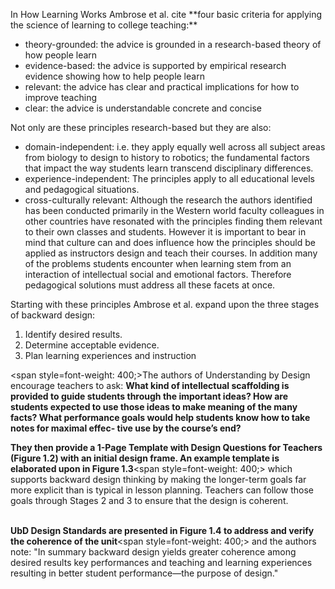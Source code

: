 <p><span style=font-weight: 400;>In How Learning Works Ambrose et al. cite </span>**four basic criteria for applying the science of learning to college teaching:**</p>  <ul>  <li style=font-weight: 400;><span style=font-weight: 400;>theory-grounded: the advice is grounded in a research-based theory of how people learn</span></li>  <li style=font-weight: 400;><span style=font-weight: 400;>evidence-based: the advice is supported by empirical research evidence showing how to help people learn</span></li>  <li style=font-weight: 400;><span style=font-weight: 400;>relevant: the advice has clear and practical implications for how to improve teaching</span></li>  <li style=font-weight: 400;><span style=font-weight: 400;>clear: the advice is understandable concrete and concise</span></li>  </ul>

<p><span style=font-weight: 400;>Not only are these principles research-based but they are also:</span></p>  <ul>  <li style=font-weight: 400;><span style=font-weight: 400;>domain-independent: i.e. they apply equally well across all subject areas from biology to design to history to robotics; the fundamental factors that impact the way students learn transcend disciplinary differences.</span></li>  <li style=font-weight: 400;><span style=font-weight: 400;>experience-independent: The principles apply to all educational levels and pedagogical situations.</span></li>  <li style=font-weight: 400;><span style=font-weight: 400;>cross-culturally relevant: Although the research the authors identified has been conducted primarily in the Western world faculty colleagues in other countries have resonated with the principles finding them relevant to their own classes and students. However it is important to bear in mind that culture can and does influence how the principles should be applied as instructors design and teach their courses. In addition many of the problems students encounter when learning stem from an interaction of intellectual social and emotional factors. Therefore pedagogical solutions must address all these facets at once.</span></li>  </ul>

<p><span style=font-weight: 400;>Starting with these principles Ambrose et al. expand upon the three stages of backward design:</span></p>  <ol>  <li style=font-weight: 400;><span style=font-weight: 400;>Identify desired results.</span></li>  <li style=font-weight: 400;><span style=font-weight: 400;>Determine acceptable evidence.</span></li>  <li style=font-weight: 400;><span style=font-weight: 400;>Plan learning experiences and instruction</span></li>  </ol>

<span style=font-weight: 400;>The authors of Understanding by Design encourage teachers to ask: </span>**What kind of intellectual scaffolding is provided to guide students through the important ideas? How are students expected to use those ideas to make meaning of the many facts? What performance goals would help students know how to take notes for maximal effec- tive use by the course’s end?**

**They then provide a 1-Page Template with Design Questions for Teachers (Figure 1.2) with an initial design frame. An example template is elaborated upon in Figure 1.3**<span style=font-weight: 400;> which supports backward design thinking by making the longer-term goals far more explicit than is typical in lesson planning. Teachers can follow those goals through Stages 2 and 3 to ensure that the design is coherent. </span></p>  <p><br>**UbD Design Standards are presented in Figure 1.4 to address and verify the coherence of the unit**<span style=font-weight: 400;> and the authors note: "In summary backward design yields greater coherence among desired results key performances and teaching and learning experiences resulting in better student performance—the purpose of design."</span>